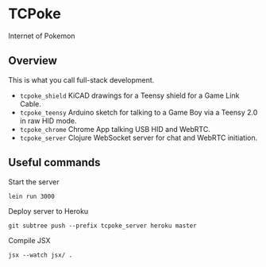 # TCPoke

Internet of Pokemon

## Overview

This is what you call full-stack development.

* `tcpoke_shield` KiCAD drawings for a Teensy shield for a Game Link Cable.
* `tcpoke_teensy` Arduino sketch for talking to a Game Boy via a Teensy 2.0 in raw HID mode.
* `tcpoke_chrome` Chrome App talking USB HID and WebRTC.
* `tcpoke_server` Clojure WebSocket server for chat and WebRTC initiation.

## Useful commands

Start the server

    lein run 3000

Deploy server to Heroku

    git subtree push --prefix tcpoke_server heroku master

Compile JSX

    jsx --watch jsx/ .
